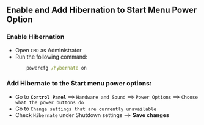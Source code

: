 ## Enable and Add Hibernation to Start Menu Power Option

### Enable Hibernation
* Open `CMD` as Administrator
* Run the following command:
    ```cmd
        powercfg /hybernate on
    ```
### Add Hibernate to the Start menu power options:
* Go to **`Control Panel`** ==> `Hardware and Sound` ==> `Power Options` ==> `Choose what the power buttons do`
* Go to `Change settings that are currently unavailable`
* Check `Hibernate` under Shutdown settings ==> **Save changes**
